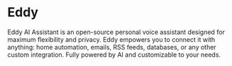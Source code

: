 # Eddy
Eddy AI Assistant is an open-source personal voice assistant designed for maximum flexibility and privacy. Eddy empowers you to connect it with anything: home automation, emails, RSS feeds, databases, or any other custom integration. Fully powered by AI and customizable to your needs.

